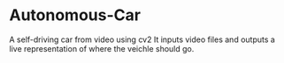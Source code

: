 # Autonomous-Car
A self-driving car from video using cv2
It inputs video files and outputs a live representation of where the veichle should go.
